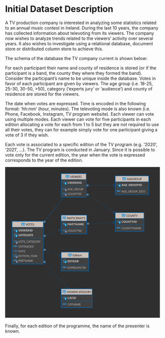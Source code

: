 # Initial Dataset Description

A TV production company is interested in analyzing some statistics related to an annual music contest in Ireland.
During the last 10 years, the company has collected information about televoting from its viewers. The company
now wishes to analyze trends related to the viewers’ activity over several years. It also wishes to investigate
using a relational database, document store or distributed column store to achieve this.

The schema of the database the TV company current is shown below:

For each participant their name and county of residence is stored (or if the participant is a band, the county they
where they formed the band). Consider the participant’s name to be unique inside the database.
Votes in favor of each participant are given by viewers. The age group (i.e. 18-25, 25-30, 30-50, >50), category
(‘experts jury’ or ‘audience’) and county of residence are stored for the viewers.

The date when votes are expressed. Time is encoded in the following format: ‘hh:mm’ (hour, minutes).
The televoting mode is also known (i.e. Phone, Facebook, Instagram, TV program website). Each viewer can vote
using multiple modes. Each viewer can vote for five participants in each edition allocating a vote for each from 1
to 5 but they are not required to use all their votes, they can for example simply vote for one participant giving a
vote of 3 if they wish.

Each vote is associated to a specific edition of the TV program (e.g. ‘2020’, ‘2021’, ...). The TV program is
conducted in January. Since it is possible to vote only for the current edition, the year when the vote is
expressed corresponds to the year of the edition.

![Sketch](assets/sourceDB.png)

Finally, for each edition of the programme, the name of the presenter is known.
